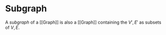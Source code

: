 # Subgraph

A _subgraph_ of a [[Graph]] is also a [[Graph]] containing the $V', E'$ as subsets of $V, E$.